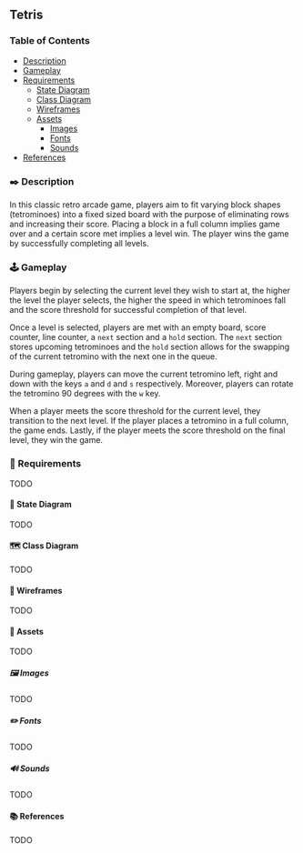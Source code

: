 ## Tetris

### Table of Contents

<!--ts-->

 * [Description](#️-description)
 * [Gameplay](#️-gameplay)
 * [Requirements](#-requirements)
   * [State Diagram](#-state-diagram)
   * [Class Diagram](#️-class-diagram)
   * [Wireframes](#-wireframes)
   * [Assets](#-assets)
     * [Images](#️-images)
     * [Fonts](#️-fonts)
     * [Sounds](#-sounds)
* [References](#-references)

<!--te-->

### ✒️ Description

In this classic retro arcade game, players aim to fit varying block shapes
(tetrominoes) into a fixed sized board with the purpose of eliminating rows
and increasing their score. Placing a block in a full column implies game
over and a certain score met implies a level win. The player wins the game by
successfully completing all levels.

### 🕹️ Gameplay

Players begin by selecting the current level they wish to start at, the higher
the level the player selects, the higher the speed in which tetrominoes fall and
the score threshold for successful completion of that level.

Once a level is selected, players are met with an empty board, score counter,
line counter, a `next` section and a `hold` section. The `next` section stores
upcoming tetrominoes and the `hold` section allows for the swapping of the
current tetromino with the next one in the queue.

During gameplay, players can move the current tetromino left, right and down
with the keys `a` and `d` and `s` respectively. Moreover, players can rotate
the tetromino 90 degrees with the `w` key.

When a player meets the score threshold for the current level, they transition
to the next level. If the player places a tetromino in a full column, the game
ends. Lastly, if the player meets the score threshold on the final level, they
win the game.

### 📃 Requirements

TODO

#### 🤖 State Diagram

TODO

#### 🗺️ Class Diagram

TODO

#### 🧵 Wireframes

TODO

#### 🎨 Assets

TODO

##### 🖼️ Images

TODO

##### ✏️ Fonts

TODO

##### 🔊 Sounds

TODO

#### 📚 References

TODO
